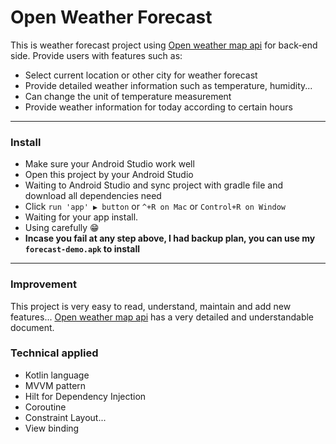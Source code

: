 # Open Weather Forecast
This is weather forecast project using [Open weather map api](https://openweathermap.org/api) for back-end side.
Provide users with features such as:
- Select current location or other city for weather forecast
- Provide detailed weather information such as temperature, humidity...
- Can change the unit of temperature measurement
- Provide weather information for today according to certain hours
---
### Install
- Make sure your Android Studio work well
- Open this project by your Android Studio
- Waiting to Android Studio and sync project with gradle file and download all dependencies need
- Click `run 'app' ▶️ button` or `^+R on Mac` or `Control+R on Window`
- Waiting for your app install.
- Using carefully 😁
- **Incase you fail at any step above, I had backup plan, you can use my `forecast-demo.apk` to install**
--- 

### Improvement
This project is very easy to read, understand, maintain and add new features...
[Open weather map api](https://openweathermap.org/api) has a very detailed and understandable document.

### Technical applied
- Kotlin language
- MVVM pattern
- Hilt for Dependency Injection
- Coroutine
- Constraint Layout...
- View binding
